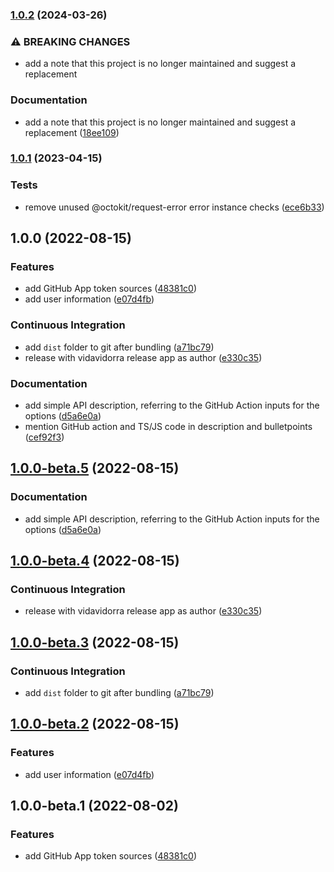 ### [1.0.2](https://github.com/vidavidorra/github-app-token/compare/v1.0.1...v1.0.2) (2024-03-26)

### ⚠ BREAKING CHANGES

- add a note that this project is no longer maintained and suggest a replacement

### Documentation

- add a note that this project is no longer maintained and suggest a replacement ([18ee109](https://github.com/vidavidorra/github-app-token/commit/18ee10916af9507236f868a9cd46cc233aa87cc5))

### [1.0.1](https://github.com/vidavidorra/github-app-token/compare/v1.0.0...v1.0.1) (2023-04-15)

### Tests

- remove unused @octokit/request-error error instance checks ([ece6b33](https://github.com/vidavidorra/github-app-token/commit/ece6b3337b389aed57b754d37855da031e27f8dc))

## 1.0.0 (2022-08-15)

### Features

- add GitHub App token sources ([48381c0](https://github.com/vidavidorra/github-app-token/commit/48381c0587e024f05361864dd6dbca2ff0e7de54))
- add user information ([e07d4fb](https://github.com/vidavidorra/github-app-token/commit/e07d4fba6ab25979b6cfc42686fd657da74f07c7))

### Continuous Integration

- add `dist` folder to git after bundling ([a71bc79](https://github.com/vidavidorra/github-app-token/commit/a71bc79ff45d7e9bcad85bbd23024ca00da68de9))
- release with vidavidorra release app as author ([e330c35](https://github.com/vidavidorra/github-app-token/commit/e330c35195368c40a871fee5876ccd92fd76fe20))

### Documentation

- add simple API description, referring to the GitHub Action inputs for the options ([d5a6e0a](https://github.com/vidavidorra/github-app-token/commit/d5a6e0ac0bbf5d18820b76ad7fa886918571bf11))
- mention GitHub action and TS/JS code in description and bulletpoints ([cef92f3](https://github.com/vidavidorra/github-app-token/commit/cef92f3068c871438245df27c090e84942d6a96d))

## [1.0.0-beta.5](https://github.com/vidavidorra/github-app-token/compare/v1.0.0-beta.4...v1.0.0-beta.5) (2022-08-15)

### Documentation

- add simple API description, referring to the GitHub Action inputs for the options ([d5a6e0a](https://github.com/vidavidorra/github-app-token/commit/d5a6e0ac0bbf5d18820b76ad7fa886918571bf11))

## [1.0.0-beta.4](https://github.com/vidavidorra/github-app-token/compare/v1.0.0-beta.3...v1.0.0-beta.4) (2022-08-15)

### Continuous Integration

- release with vidavidorra release app as author ([e330c35](https://github.com/vidavidorra/github-app-token/commit/e330c35195368c40a871fee5876ccd92fd76fe20))

## [1.0.0-beta.3](https://github.com/vidavidorra/github-app-token/compare/v1.0.0-beta.2...v1.0.0-beta.3) (2022-08-15)

### Continuous Integration

- add `dist` folder to git after bundling ([a71bc79](https://github.com/vidavidorra/github-app-token/commit/a71bc79ff45d7e9bcad85bbd23024ca00da68de9))

## [1.0.0-beta.2](https://github.com/vidavidorra/github-app-token/compare/v1.0.0-beta.1...v1.0.0-beta.2) (2022-08-15)

### Features

- add user information ([e07d4fb](https://github.com/vidavidorra/github-app-token/commit/e07d4fba6ab25979b6cfc42686fd657da74f07c7))

## 1.0.0-beta.1 (2022-08-02)

### Features

- add GitHub App token sources ([48381c0](https://github.com/vidavidorra/github-app-token/commit/48381c0587e024f05361864dd6dbca2ff0e7de54))
